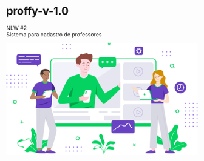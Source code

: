 # proffy-v-1.0
NLW #2 <br>
Sistema para cadastro de professores<br>

<img src="./web/src/assets/images/landing.svg" alt="proffy" />
